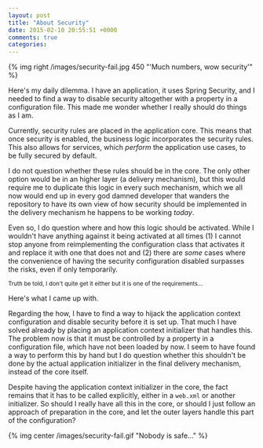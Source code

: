 ```yaml
---
layout: post
title: "About Security"
date: 2015-02-10 20:55:51 +0000
comments: true
categories: 
---
```


<!-- more -->

{% img right /images/security-fail.jpg 450 "'Much numbers, wow security'" %}

Here's my daily dilemma. I have an application, it uses Spring Security, and I needed to find a way to disable security altogether with a property in a configuration file. This made me wonder whether I really should do things as I am.

Currently, security rules are placed in the application core. This means that once security is enabled, the business logic incorporates the security rules. This also allows for services, which *perform* the application use cases, to be fully secured by default.

I do not question whether these rules should be in the core. The only other option would be in an higher layer (a delivery mechanism), but this would require me to duplicate this logic in every such mechanism, which we all now would end up in every god damned developer that wanders the repository to have its own view of how security should be implemented in the delivery mechanism he happens to be working *today*.

Even so, I do question where and how this logic should be activated. While I wouldn't have anything against it being activated at all times (1) I cannot stop anyone from reimplementing the configuration class that activates it and replace it with one that does not and (2) there are *some* cases where the convenience of having the security configuration disabled surpasses the risks, even if only temporarily.

<small>Truth be told, I don't quite get it either but it is one of the requirements...</small>

Here's what I came up with.

Regarding the how, I have to find a way to hijack the application context configuration and disable security before it is set up. That much I have solved already by placing an application context initializer that handles this. The problem now is that it must be controlled by a property in a configuration file, which have not been loaded by now. I seem to have found a way to perform this by hand but I do question whether this shouldn't be done by the actual application initializer in the final delivery mechanism, instead of the core itself.

Despite having the application context initializer in the core, the fact remains that it has to be called explicitly, either in a `web.xml` or another initializer. So should I really have all this in the core, or should I just follow an approach of preparation in the core, and let the outer layers handle this part of the configuration?

{% img center /images/security-fail.gif "Nobody is safe..." %}
